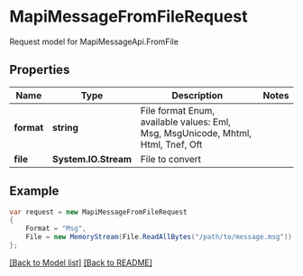 
# MapiMessageFromFileRequest

Request model for MapiMessageApi.FromFile

## Properties

Name | Type | Description  | Notes
------------- | ------------- | ------------- | -------------
**format** | **string**| File format Enum, available values: Eml, Msg, MsgUnicode, Mhtml, Html, Tnef, Oft | 
**file** | **System.IO.Stream**| File to convert | 

## Example
```csharp
var request = new MapiMessageFromFileRequest
{ 
    Format = "Msg",
    File = new MemoryStream(File.ReadAllBytes("/path/to/message.msg"))
};
```

[[Back to Model list]](Models.md) [[Back to README]](README.md)
